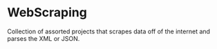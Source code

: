 # WebScraping
Collection of assorted projects that scrapes data off of the internet and parses the XML or JSON.
